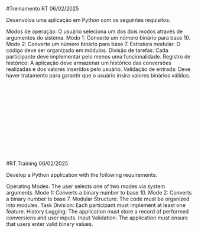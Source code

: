 #Treinamento RT
06/02/2025

Desenvolva uma aplicação em Python com os seguintes requisitos:

Modos de operação: O usuário seleciona um dos dois modos através de argumentos do sistema.
Modo 1: Converte um número binário para base 10.
Modo 2: Converte um número binário para base 7.
Estrutura modular: O código deve ser organizado em módulos.
Divisão de tarefas: Cada participante deve implementar pelo menos uma funcionalidade.
Registro de histórico: A aplicação deve armazenar um histórico das conversões realizadas e dos valores inseridos pelo usuário.
Validação de entrada: Deve haver tratamento para garantir que o usuário insira valores binários válidos.
<br><br>
<br><br>
<br><br>
<br><br>
<br><br>
<br><br>
<br><br>
#RT Training
06/02/2025

Develop a Python application with the following requirements:

Operating Modes: The user selects one of two modes via system arguments.
Mode 1: Converts a binary number to base 10.
Mode 2: Converts a binary number to base 7.
Modular Structure: The code must be organized into modules.
Task Division: Each participant must implement at least one feature.
History Logging: The application must store a record of performed conversions and user inputs.
Input Validation: The application must ensure that users enter valid binary values.

